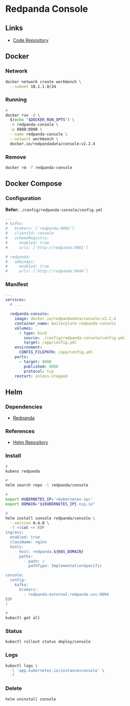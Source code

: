 # Redpanda Console

## Links

- [Code Repository](https://github.com/redpanda-data/console)

## Docker

### Network

```sh
docker network create workbench \
  --subnet 10.1.1.0/24
```

### Running

```sh
#
docker run -d \
  $(echo "$DOCKER_RUN_OPTS") \
  -h redpanda-console \
  -p 8080:8080 \
  --name redpanda-console \
  --network workbench \
  docker.io/redpandadata/console:v2.2.4
```

### Remove

```sh
docker rm -f redpanda-console
```

## Docker Compose

### Configuration

**Refer:** `./config/redpanda-console/config.yml`

```yml
---
# kafka:
#   brokers: ['redpanda:9092']
#   clientId: console
#   schemaRegistry:
#     enabled: true
#     urls: ['http://redpanda:8081']

# redpanda:
#   adminApi:
#     enabled: true
#     urls: ['http://redpanda:9644']
```

### Manifest

```yml
---
services:
  # ...

  redpanda-console:
    image: docker.io/redpandadata/console:v2.2.4
    container_name: boilerplate-redpanda-console
    volumes:
      - type: bind
        source: ./config/redpanda-console/config.yml
        target: /app/config.yml
    environment:
      CONFIG_FILEPATH: /app/config.yml
    ports:
      - target: 8080
        published: 8080
        protocol: tcp
    restart: unless-stopped
```

## Helm

### Dependencies

- [Redpanda](./README.md#helm)

### References

- [Helm Repository](https://github.com/redpanda-data/helm-charts/tree/main/charts/console)

### Install

```sh
#
kubens redpanda

#
helm search repo -l redpanda/console

#
export KUBERNETES_IP='<kubernetes-ip>'
export DOMAIN="${KUBERNETES_IP}.nip.io"

#
helm install console redpanda/console \
  --version 0.4.0 \
  -f <(cat << EOF
ingress:
  enabled: true
  className: nginx
  hosts:
    - host: redpanda.${K8S_DOMAIN}
      paths:
        - path: /
          pathType: ImplementationSpecific

console:
  config:
    kafka:
      brokers:
        - redpanda-external.redpanda.svc:9094
EOF
)

#
kubectl get all
```

### Status

```sh
kubectl rollout status deploy/console
```

### Logs

```sh
kubectl logs \
  -l 'app.kubernetes.io/instance=console' \
  -f
```

### Delete

```sh
helm uninstall console
```
